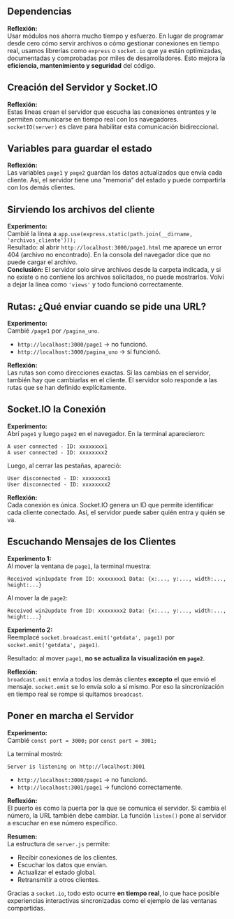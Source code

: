 ## **Dependencias**

**Reflexión:**  
Usar módulos nos ahorra mucho tiempo y esfuerzo. En lugar de programar desde cero cómo servir archivos o cómo gestionar conexiones en tiempo real, usamos librerías como `express` o `socket.io` que ya están optimizadas, documentadas y comprobadas por miles de desarrolladores. Esto mejora la **eficiencia, mantenimiento y seguridad** del código.

## **Creación del Servidor y Socket.IO**

**Reflexión:**  
Estas líneas crean el servidor que escucha las conexiones entrantes y le permiten comunicarse en tiempo real con los navegadores. `socketIO(server)` es clave para habilitar esta comunicación bidireccional.

## **Variables para guardar el estado**

**Reflexión:**  
Las variables `page1` y `page2` guardan los datos actualizados que envía cada cliente. Así, el servidor tiene una "memoria" del estado y puede compartirla con los demás clientes.

## **Sirviendo los archivos del cliente**

**Experimento:**  
Cambié la línea a `app.use(express.static(path.join(__dirname, 'archivos_cliente')));`  
Resultado: al abrir `http://localhost:3000/page1.html` me aparece un error 404 (archivo no encontrado). En la consola del navegador dice que no puede cargar el archivo.  
**Conclusión:** El servidor solo sirve archivos desde la carpeta indicada, y si no existe o no contiene los archivos solicitados, no puede mostrarlos. Volví a dejar la línea como `'views'` y todo funcionó correctamente.

## **Rutas: ¿Qué enviar cuando se pide una URL?**

**Experimento:**  
Cambié `/page1` por `/pagina_uno`.  
- `http://localhost:3000/page1` → no funcionó.  
- `http://localhost:3000/pagina_uno` → sí funcionó.  

**Reflexión:**  
Las rutas son como direcciones exactas. Si las cambias en el servidor, también hay que cambiarlas en el cliente. El servidor solo responde a las rutas que se han definido explícitamente.

## **Socket.IO la Conexión**

**Experimento:**  
Abrí `page1` y luego `page2` en el navegador. En la terminal aparecieron:

```
A user connected - ID: xxxxxxxx1
A user connected - ID: xxxxxxxx2
```

Luego, al cerrar las pestañas, apareció:

```
User disconnected - ID: xxxxxxxx1
User disconnected - ID: xxxxxxxx2
```

**Reflexión:**  
Cada conexión es única. Socket.IO genera un ID que permite identificar cada cliente conectado. Así, el servidor puede saber quién entra y quién se va.

## **Escuchando Mensajes de los Clientes**

**Experimento 1:**  
Al mover la ventana de `page1`, la terminal muestra:

```
Received win1update from ID: xxxxxxxx1 Data: {x:..., y:..., width:..., height:...}
```

Al mover la de `page2`:

```
Received win2update from ID: xxxxxxxx2 Data: {x:..., y:..., width:..., height:...}
```

**Experimento 2:**  
Reemplacé `socket.broadcast.emit('getdata', page1)` por `socket.emit('getdata', page1)`.

Resultado: al mover `page1`, **no se actualiza la visualización en `page2`**.

**Reflexión:**  
`broadcast.emit` envía a todos los demás clientes **excepto** el que envió el mensaje. `socket.emit` se lo envía solo a sí mismo. Por eso la sincronización en tiempo real se rompe si quitamos `broadcast`.

## **Poner en marcha el Servidor**

**Experimento:**  
Cambié `const port = 3000;` por `const port = 3001;`

La terminal mostró:  
```
Server is listening on http://localhost:3001
```

- `http://localhost:3000/page1` → no funcionó.  
- `http://localhost:3001/page1` → funcionó correctamente.  

**Reflexión:**  
El puerto es como la puerta por la que se comunica el servidor. Si cambia el número, la URL también debe cambiar. La función `listen()` pone al servidor a escuchar en ese número específico.

**Resumen:**  
La estructura de `server.js` permite:
- Recibir conexiones de los clientes.
- Escuchar los datos que envían.
- Actualizar el estado global.
- Retransmitir a otros clientes.

Gracias a `socket.io`, todo esto ocurre **en tiempo real**, lo que hace posible experiencias interactivas sincronizadas como el ejemplo de las ventanas compartidas.
